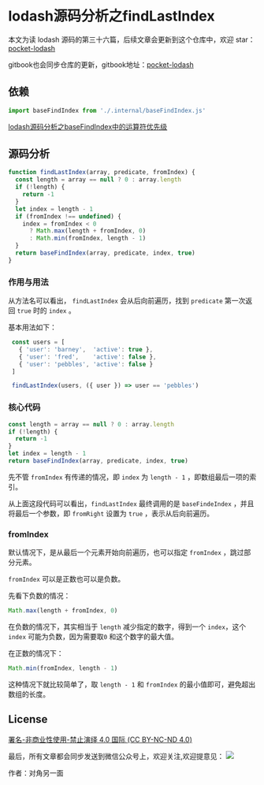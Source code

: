 # lodash源码分析之findLastIndex

本文为读 lodash 源码的第三十六篇，后续文章会更新到这个仓库中，欢迎 star：[pocket-lodash](https://github.com/yeyuqiudeng/pocket-lodash)

gitbook也会同步仓库的更新，gitbook地址：[pocket-lodash](https://www.gitbook.com/book/yeyuqiudeng/pocket-lodash/details)

## 依赖

```javascript
import baseFindIndex from './.internal/baseFindIndex.js'
```

[lodash源码分析之baseFindIndex中的运算符优先级](internal/baseFindIndex.md)

## 源码分析

```javascript
function findLastIndex(array, predicate, fromIndex) {
  const length = array == null ? 0 : array.length
  if (!length) {
    return -1
  }
  let index = length - 1
  if (fromIndex !== undefined) {
    index = fromIndex < 0
      ? Math.max(length + fromIndex, 0)
      : Math.min(fromIndex, length - 1)
  }
  return baseFindIndex(array, predicate, index, true)
}
```

### 作用与用法

从方法名可以看出， `findLastIndex` 会从后向前遍历，找到 `predicate` 第一次返回 `true` 时的 `index` 。

基本用法如下：

```javascript
 const users = [
   { 'user': 'barney',  'active': true },
   { 'user': 'fred',    'active': false },
   { 'user': 'pebbles', 'active': false }
 ]

 findLastIndex(users, ({ user }) => user == 'pebbles')
```

### 核心代码

```javascript
const length = array == null ? 0 : array.length
if (!length) {
  return -1
}
let index = length - 1
return baseFindIndex(array, predicate, index, true)
```

先不管 `fromIndex` 有传递的情况，即 `index` 为 `length - 1` ，即数组最后一项的索引。

从上面这段代码可以看出，`findLastIndex` 最终调用的是 `baseFindeIndex` ，并且将最后一个参数，即 `fromRight` 设置为 `true` ，表示从后向前遍历。

### fromIndex

默认情况下，是从最后一个元素开始向前遍历，也可以指定 `fromIndex` ，跳过部分元素。

`fromIndex` 可以是正数也可以是负数。

先看下负数的情况：

```javascript
Math.max(length + fromIndex, 0)
```

在负数的情况下，其实相当于 `length` 减少指定的数字，得到一个 `index`，这个 `index` 可能为负数，因为需要取`0` 和这个数字的最大值。

在正数的情况下：

```javascript
Math.min(fromIndex, length - 1)
```

这种情况下就比较简单了，取 `length - 1` 和 `fromIndex` 的最小值即可，避免超出数组的长度。

## License

[署名-非商业性使用-禁止演绎 4.0 国际 (CC BY-NC-ND 4.0)](http://creativecommons.org/licenses/by-nc-nd/4.0/)

最后，所有文章都会同步发送到微信公众号上，欢迎关注,欢迎提意见：  ![](https://raw.githubusercontent.com/yeyuqiudeng/resource/master/images/qrcode_front-end-article.jpg) 

作者：对角另一面 